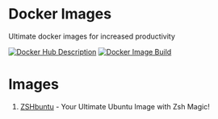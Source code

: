 # Docker Images
Ultimate docker images for increased productivity

[![Docker Hub Description](https://github.com/snigdhasjg/docker-images/actions/workflows/docker-hub-description.yml/badge.svg)](https://github.com/snigdhasjg/docker-images/actions/workflows/docker-hub-description.yml)
[![Docker Image Build](https://github.com/snigdhasjg/docker-images/actions/workflows/docker-image-build.yml/badge.svg)](https://github.com/snigdhasjg/docker-images/actions/workflows/docker-image-build.yml)

# Images
1. [ZSHbuntu](./zshbuntu) - Your Ultimate Ubuntu Image with Zsh Magic!
